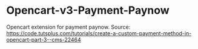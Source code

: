 # Opencart-v3-Payment-Paynow

Opencart extension for payment paynow.
Source: https://code.tutsplus.com/tutorials/create-a-custom-payment-method-in-opencart-part-3--cms-22464